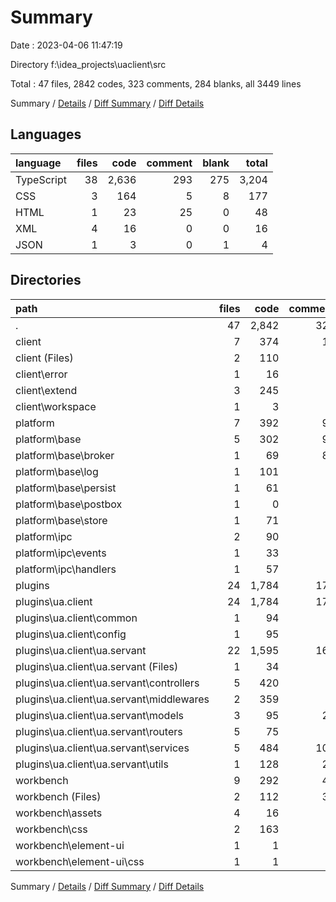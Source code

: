# Summary

Date : 2023-04-06 11:47:19

Directory f:\\idea_projects\\uaclient\\src

Total : 47 files,  2842 codes, 323 comments, 284 blanks, all 3449 lines

Summary / [Details](details.md) / [Diff Summary](diff.md) / [Diff Details](diff-details.md)

## Languages
| language | files | code | comment | blank | total |
| :--- | ---: | ---: | ---: | ---: | ---: |
| TypeScript | 38 | 2,636 | 293 | 275 | 3,204 |
| CSS | 3 | 164 | 5 | 8 | 177 |
| HTML | 1 | 23 | 25 | 0 | 48 |
| XML | 4 | 16 | 0 | 0 | 16 |
| JSON | 1 | 3 | 0 | 1 | 4 |

## Directories
| path | files | code | comment | blank | total |
| :--- | ---: | ---: | ---: | ---: | ---: |
| . | 47 | 2,842 | 323 | 284 | 3,449 |
| client | 7 | 374 | 14 | 47 | 435 |
| client (Files) | 2 | 110 | 7 | 12 | 129 |
| client\\error | 1 | 16 | 0 | 2 | 18 |
| client\\extend | 3 | 245 | 7 | 32 | 284 |
| client\\workspace | 1 | 3 | 0 | 1 | 4 |
| platform | 7 | 392 | 95 | 64 | 551 |
| platform\\base | 5 | 302 | 92 | 48 | 442 |
| platform\\base\\broker | 1 | 69 | 84 | 13 | 166 |
| platform\\base\\log | 1 | 101 | 6 | 15 | 122 |
| platform\\base\\persist | 1 | 61 | 2 | 9 | 72 |
| platform\\base\\postbox | 1 | 0 | 0 | 1 | 1 |
| platform\\base\\store | 1 | 71 | 0 | 10 | 81 |
| platform\\ipc | 2 | 90 | 3 | 16 | 109 |
| platform\\ipc\\events | 1 | 33 | 0 | 7 | 40 |
| platform\\ipc\\handlers | 1 | 57 | 3 | 9 | 69 |
| plugins | 24 | 1,784 | 171 | 155 | 2,110 |
| plugins\\ua.client | 24 | 1,784 | 171 | 155 | 2,110 |
| plugins\\ua.client\\common | 1 | 94 | 9 | 11 | 114 |
| plugins\\ua.client\\config | 1 | 95 | 0 | 9 | 104 |
| plugins\\ua.client\\ua.servant | 22 | 1,595 | 162 | 135 | 1,892 |
| plugins\\ua.client\\ua.servant (Files) | 1 | 34 | 2 | 3 | 39 |
| plugins\\ua.client\\ua.servant\\controllers | 5 | 420 | 1 | 37 | 458 |
| plugins\\ua.client\\ua.servant\\middlewares | 2 | 359 | 3 | 10 | 372 |
| plugins\\ua.client\\ua.servant\\models | 3 | 95 | 24 | 13 | 132 |
| plugins\\ua.client\\ua.servant\\routers | 5 | 75 | 4 | 15 | 94 |
| plugins\\ua.client\\ua.servant\\services | 5 | 484 | 101 | 48 | 633 |
| plugins\\ua.client\\ua.servant\\utils | 1 | 128 | 27 | 9 | 164 |
| workbench | 9 | 292 | 43 | 18 | 353 |
| workbench (Files) | 2 | 112 | 38 | 10 | 160 |
| workbench\\assets | 4 | 16 | 0 | 0 | 16 |
| workbench\\css | 2 | 163 | 5 | 8 | 176 |
| workbench\\element-ui | 1 | 1 | 0 | 0 | 1 |
| workbench\\element-ui\\css | 1 | 1 | 0 | 0 | 1 |

Summary / [Details](details.md) / [Diff Summary](diff.md) / [Diff Details](diff-details.md)